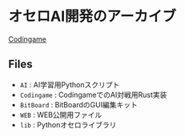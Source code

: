 # オセロAI開発のアーカイブ

[Codingame](https://www.codingame.com/multiplayer/bot-programming/othello-1)

## Files

- `AI` : AI学習用Pythonスクリプト
- `Codingame` : CodingameでのAI対戦用Rust実装
- `BitBoard` : BitBoardのGUI編集キット
- `WEB` : WEB公開用ファイル
- `lib` : Pythonオセロライブラリ
